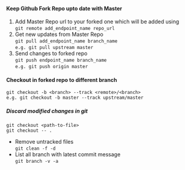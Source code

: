 #### Keep Github Fork Repo upto date with Master
1. Add Master Repo url to your forked one which will be added using<br /> `git remote add_endpoint_name repo_url`
2. Get new updates from Master Repo<br /> `git pull add_endpoint_name branch_name `<br /> `e.g. git pull upstream master`
3. Send changes to forked repo<br /> `git push endpoint_name branch_name `<br /> `e.g. git push origin master`

#### Checkout in forked repo to different branch
`git checkout -b <branch> --track <remote>/<branch>`<br /> `e.g. git checkout -b master --track upstream/master`

##### Discard modified changes in git
`git checkout <path-to-file>`<br />
`git checkout -- .`
- Remove untracked files<br />
`git clean -f -d`
- List all branch with latest commit message<br />
`git branch -v -a`
